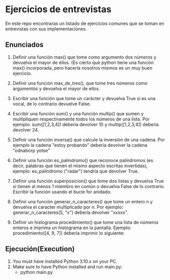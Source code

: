 # Ejercicios de entrevistas
En este repo encontraras un listado de ejercicios comunes que se toman en entrevistas con sus implementaciones.

## Enunciados

1. Definir una función max() que tome como argumento dos números y 
devuelva el mayor de ellos. 
(Es cierto que python tiene una función max() incorporada, 
pero hacerla nosotros mismos es un muy buen ejercicio.

2. Definir una función max_de_tres(), que tome tres números como argumentos 
y devuelva el mayor de ellos.

3. Escribir una función que tome un carácter y devuelva True si es una vocal, de lo contrario devuelve False.

4. Escribir una función sum() y una función multip() que sumen y multipliquen respectivamente todos los números de una lista. Por ejemplo: sum([1,2,3,4]) debería devolver 10 y multip([1,2,3,4]) debería devolver 24.

5. Definir una función inversa() que calcule la inversión de una cadena. Por ejemplo la cadena "estoy probando" debería devolver la cadena "odnaborp yotse"

6. Definir una función es_palindromo() que reconoce palíndromos (es decir, palabras que tienen el mismo aspecto escritas invertidas), ejemplo: es_palindromo ("radar") tendría que devolver True.

7. Definir una función superposicion() que tome dos listas y devuelva True si tienen al menos 1 miembro en común o devuelva False de lo contrario. Escribir la función usando el bucle for anidado.

8. Definir una función generar_n_caracteres() que tome un entero n y devuelva el caracter multiplicado por n. Por ejemplo: generar_n_caracteres(5, "x") debería devolver "xxxxx".

9. Definir un histograma procedimiento() que tome una lista de números enteros e imprima un histograma en la pantalla. Ejemplo: procedimiento([4, 9, 7]) debería imprimir lo siguiente:

## Ejecución(Execution)

1. You must have installed Python 3.10.x on your PC.
2. Make sure to have Python installed and run main.py:
   - python main.py
